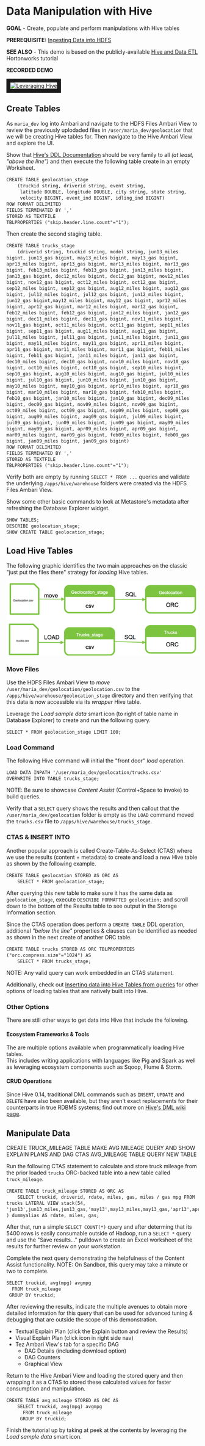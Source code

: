 # Data Manipulation with Hive

**GOAL** - Create, populate and perform manipulations with
Hive tables

**PREREQUISITE:** [Ingesting Data into HDFS](../ingestion/README.md)

**SEE ALSO** - This demo is based on the publicly-available 
[Hive and Data ETL](http://hortonworks.com/hadoop-tutorial/hello-world-an-introduction-to-hadoop-hcatalog-hive-and-pig/#section_5 "Hive and Data ETL") 
Hortonworks tutorial

**RECORDED DEMO**

<a href="http://www.youtube.com/watch?feature=player_embedded&v=Bp96x70HpEM" target="_blank"><img src="http://img.youtube.com/vi/Bp96x70HpEM/0.jpg" 
alt="Leveraging Hive" width="240" height="180" border="10" /></a>

## Create Tables

As `maria_dev` log into Ambari and navigate to the HDFS Files Ambari View to
review the previously uplodaded files in `/user/maria_dev/geolocation` that we
will be creating Hive tables for.  Then navigate to the Hive Ambari View and
explore the UI.

Show that 
[Hive's DDL Documentation](https://cwiki.apache.org/confluence/display/Hive/LanguageManual+DDL) 
should be very family to all _(at least, "above the line")_ and then execute 
the following table create in an empty Worksheet.

```
CREATE TABLE geolocation_stage 
    (truckid string, driverid string, event string, 
     latitude DOUBLE, longitude DOUBLE, city string, state string, 
     velocity BIGINT, event_ind BIGINT, idling_ind BIGINT) 
ROW FORMAT DELIMITED 
FIELDS TERMINATED BY ',' 
STORED AS TEXTFILE
TBLPROPERTIES ("skip.header.line.count"="1");
```
Then create the second staging table.

```
CREATE TABLE trucks_stage
    (driverid string, truckid string, model string, jun13_miles bigint, jun13_gas bigint, may13_miles bigint, may13_gas bigint, apr13_miles bigint, apr13_gas bigint, mar13_miles bigint, mar13_gas bigint, feb13_miles bigint, feb13_gas bigint, jan13_miles bigint, jan13_gas bigint, dec12_miles bigint, dec12_gas bigint, nov12_miles bigint, nov12_gas bigint, oct12_miles bigint, oct12_gas bigint, sep12_miles bigint, sep12_gas bigint, aug12_miles bigint, aug12_gas bigint, jul12_miles bigint, jul12_gas bigint, jun12_miles bigint, jun12_gas bigint,may12_miles bigint, may12_gas bigint, apr12_miles bigint, apr12_gas bigint, mar12_miles bigint, mar12_gas bigint, feb12_miles bigint, feb12_gas bigint, jan12_miles bigint, jan12_gas bigint, dec11_miles bigint, dec11_gas bigint, nov11_miles bigint, nov11_gas bigint, oct11_miles bigint, oct11_gas bigint, sep11_miles bigint, sep11_gas bigint, aug11_miles bigint, aug11_gas bigint, jul11_miles bigint, jul11_gas bigint, jun11_miles bigint, jun11_gas bigint, may11_miles bigint, may11_gas bigint, apr11_miles bigint, apr11_gas bigint, mar11_miles bigint, mar11_gas bigint, feb11_miles bigint, feb11_gas bigint, jan11_miles bigint, jan11_gas bigint, dec10_miles bigint, dec10_gas bigint, nov10_miles bigint, nov10_gas bigint, oct10_miles bigint, oct10_gas bigint, sep10_miles bigint, sep10_gas bigint, aug10_miles bigint, aug10_gas bigint, jul10_miles bigint, jul10_gas bigint, jun10_miles bigint, jun10_gas bigint, may10_miles bigint, may10_gas bigint, apr10_miles bigint, apr10_gas bigint, mar10_miles bigint, mar10_gas bigint, feb10_miles bigint, feb10_gas bigint, jan10_miles bigint, jan10_gas bigint, dec09_miles bigint, dec09_gas bigint, nov09_miles bigint, nov09_gas bigint, oct09_miles bigint, oct09_gas bigint, sep09_miles bigint, sep09_gas bigint, aug09_miles bigint, aug09_gas bigint, jul09_miles bigint, jul09_gas bigint, jun09_miles bigint, jun09_gas bigint, may09_miles bigint, may09_gas bigint, apr09_miles bigint, apr09_gas bigint, mar09_miles bigint, mar09_gas bigint, feb09_miles bigint, feb09_gas bigint, jan09_miles bigint, jan09_gas bigint)
ROW FORMAT DELIMITED
FIELDS TERMINATED BY ','
STORED AS TEXTFILE
TBLPROPERTIES ("skip.header.line.count"="1");
```

Verify both are empty by running `SELECT * FROM ...` queries and validate 
the underlying `/apps/hive/warehouse` folders were created via the HDFS
Files Ambari View.  


Show some 
other basic commands to look at Metastore's metadata after refreshing the 
Database Explorer widget.

```
SHOW TABLES;
DESCRIBE geolocation_stage;
SHOW CREATE TABLE geolocation_stage;
```

## Load Hive Tables

The following graphic identifies the two main approaches on the classic 
"just put the files there" strategy for _loading_ Hive tables.

![alt text](./images/LoadTables.png "loading alts")

### Move Files

Use the HDFS Files Ambari View to _move_ `/user/maria_dev/geolocation/geolocation.csv` 
to the `/apps/hive/warehouse/geolocation_stage` directory and then verifying that
this data is now accessible via its _wrapper_ Hive table.

Leverage the _Load sample data_ smart icon (to right of table name in
Database Explorer) to create and run the following query.

```
SELECT * FROM geolocation_stage LIMIT 100;
```
### Load Command

The following Hive command will initial the "front door" _load_ operation.

```
LOAD DATA INPATH '/user/maria_dev/geolocation/trucks.csv' 
OVERWRITE INTO TABLE trucks_stage;
```
NOTE: Be sure to showcase _Content Assist_ (Control+Space to invoke) to build queries.

Verify that a ```SELECT``` query shows the results and then callout that the 
```/user/maria_dev/geolocation``` folder is empty as the ```LOAD``` command 
moved the ```trucks.csv``` file to ```/apps/hive/warehouse/trucks_stage```.

### CTAS & INSERT INTO

Another popular approach is called Create-Table-As-Select (CTAS) where we use the
results (content + metadata) to create and load a new Hive table as shown by the
following example.

```
CREATE TABLE geolocation STORED AS ORC AS 
    SELECT * FROM geolocation_stage;
```

After querying this new table to make sure it has the same data as 
```geolocation_stage```, execute ```DESCRIBE FORMATTED geolocation;``` and scroll
down to the bottom of the Results table to see output in the Storage Information
section.

Since the CTAS operation does perform a ```CREATE TABLE``` DDL operation, 
additional _"below the line"_ properties & clauses can be identified as needed as
shown in the next create of another ORC table.

```
CREATE TABLE trucks STORED AS ORC TBLPROPERTIES ("orc.compress.size"="1024") AS 
    SELECT * FROM trucks_stage;
```

NOTE: Any valid query can work embedded in an CTAS statement.

Additionally, check out [Inserting data into Hive Tables from queries](https://cwiki.apache.org/confluence/display/Hive/LanguageManual+DML#LanguageManualDML-InsertingdataintoHiveTablesfromqueries) for other options of loading tables
that are natively built into Hive.

### Other Options

There are still other ways to get data into Hive that include the following.

#### Ecosystem Frameworks & Tools

The are multiple options available when programmatically loading Hive tables.  
This includes writing applications with languages like Pig and Spark as well as 
leveraging ecosystem components such as Sqoop, Flume & Storm. 

#### CRUD Operations

Since Hive 0.14, traditional DML commands such as ```INSERT```, ```UPDATE``` and
```DELETE``` have also been available, but they aren't exact replacements for 
their counterparts in true RDBMS systems; find out more on 
[Hive's DML wiki page](https://cwiki.apache.org/confluence/x/9IKhAQ).


## Manipulate Data

CREATE TRUCK_MILEAGE TABLE
MAKE AVG MILEAGE QUERY AND SHOW EXPLAIN PLANS AND DAG
CTAS AVG_MILEAGE TABLE
QUERY NEW TABLE

Run the following CTAS statement to calculate and store truck mileage from the 
prior loaded ```trucks``` ORC-backed table into a new table called ```truck_mileage```.

```
CREATE TABLE truck_mileage STORED AS ORC AS 
    SELECT truckid, driverid, rdate, miles, gas, miles / gas mpg FROM trucks LATERAL VIEW stack(54, 'jun13',jun13_miles,jun13_gas,'may13',may13_miles,may13_gas,'apr13',apr13_miles,apr13_gas,'mar13',mar13_miles,mar13_gas,'feb13',feb13_miles,feb13_gas,'jan13',jan13_miles,jan13_gas,'dec12',dec12_miles,dec12_gas,'nov12',nov12_miles,nov12_gas,'oct12',oct12_miles,oct12_gas,'sep12',sep12_miles,sep12_gas,'aug12',aug12_miles,aug12_gas,'jul12',jul12_miles,jul12_gas,'jun12',jun12_miles,jun12_gas,'may12',may12_miles,may12_gas,'apr12',apr12_miles,apr12_gas,'mar12',mar12_miles,mar12_gas,'feb12',feb12_miles,feb12_gas,'jan12',jan12_miles,jan12_gas,'dec11',dec11_miles,dec11_gas,'nov11',nov11_miles,nov11_gas,'oct11',oct11_miles,oct11_gas,'sep11',sep11_miles,sep11_gas,'aug11',aug11_miles,aug11_gas,'jul11',jul11_miles,jul11_gas,'jun11',jun11_miles,jun11_gas,'may11',may11_miles,may11_gas,'apr11',apr11_miles,apr11_gas,'mar11',mar11_miles,mar11_gas,'feb11',feb11_miles,feb11_gas,'jan11',jan11_miles,jan11_gas,'dec10',dec10_miles,dec10_gas,'nov10',nov10_miles,nov10_gas,'oct10',oct10_miles,oct10_gas,'sep10',sep10_miles,sep10_gas,'aug10',aug10_miles,aug10_gas,'jul10',jul10_miles,jul10_gas,'jun10',jun10_miles,jun10_gas,'may10',may10_miles,may10_gas,'apr10',apr10_miles,apr10_gas,'mar10',mar10_miles,mar10_gas,'feb10',feb10_miles,feb10_gas,'jan10',jan10_miles,jan10_gas,'dec09',dec09_miles,dec09_gas,'nov09',nov09_miles,nov09_gas,'oct09',oct09_miles,oct09_gas,'sep09',sep09_miles,sep09_gas,'aug09',aug09_miles,aug09_gas,'jul09',jul09_miles,jul09_gas,'jun09',jun09_miles,jun09_gas,'may09',may09_miles,may09_gas,'apr09',apr09_miles,apr09_gas,'mar09',mar09_miles,mar09_gas,'feb09',feb09_miles,feb09_gas,'jan09',jan09_miles,jan09_gas ) dummyalias AS rdate, miles, gas;
```

After that, run a simple ```SELECT COUNT(*)``` query and after determing that its
5400 rows is easily consumable outside of Hadoop, run a ```SELECT *``` query and use
the "Save results..." pulldown to create an Excel worksheet of the results for 
further review on your workstation.

Complete the next query demonstrating the helpfulness of the Content Assist functionality.  NOTE: On Sandbox, this query may take a minute or two to complete.

```
SELECT truckid, avg(mpg) avgmpg 
  FROM truck_mileage 
 GROUP BY truckid;
```

After reviewing the results, indicate the multiple avenues to obtain more detailed
information for this query that can be used for advanced tuning & debugging that 
are outside the scope of this demonstration.

* Textual Explain Plan (click the Explain button and review the Results)
* Visual Explain Plan (click icon in right side nav)
* Tez Ambari View's tab for a specific DAG
  * DAG Details (including download option)
  * DAG Counters 
  * Graphical View

Return to the Hive Ambari View and loading the stored query and then wrapping it 
as a CTAS to stored these calculated values for faster consumption and manipulation.

```
CREATE TABLE avg_mileage STORED AS ORC AS
    SELECT truckid, avg(mpg) avgmpg
      FROM truck_mileage
     GROUP BY truckid;
```

Finish the tutorial up by taking at peek at the contents by leveraging the 
_Load sample data_ smart icon.